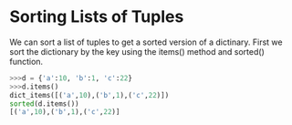 # Sorting Lists of Tuples

We can sort a list of tuples to get a sorted version of a dictinary. First we sort the dictionary by the key using the items() method and sorted() function.

```python
>>>d = {'a':10, 'b':1, 'c':22}
>>>d.items()
dict_items([('a',10),('b',1),('c',22)])
sorted(d.items())
[('a',10),('b',1),('c',22)]
```
